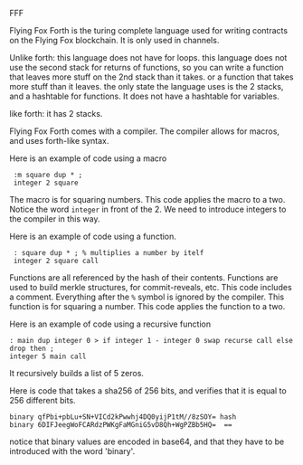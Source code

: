 FFF

Flying Fox Forth is the turing complete language used for writing contracts on the Flying Fox blockchain. It is only used in channels.

Unlike forth:
this language does not have for loops.
this language does not use the second stack for returns of functions, so you can write a function that leaves more stuff on the 2nd stack than it takes. or a function that takes more stuff than it leaves.
the only state the language uses is the 2 stacks, and a hashtable for functions. It does not have a hashtable for variables.

like forth:
it has 2 stacks.

Flying Fox Forth comes with a compiler. The compiler allows for macros, and uses forth-like syntax.

Here is an example of code using a macro

```
 :m square dup * ; 
 integer 2 square
```

The macro is for squaring numbers. This code applies the macro to a two. Notice the word `integer` in front of the 2. We need to introduce integers to the compiler in this way.

Here is an example of code using a function.

```
 : square dup * ; % multiplies a number by itelf
 integer 2 square call
```

Functions are all referenced by the hash of their contents. Functions are used to build merkle structures, for commit-reveals, etc. This code includes a comment. Everything after the `%` symbol is ignored by the compiler.
This function is for squaring a number. This code applies the function to a two.

Here is an example of code using a recursive function

```
: main dup integer 0 > if integer 1 - integer 0 swap recurse call else drop then ;
integer 5 main call
```

It recursively builds a list of 5 zeros.

Here is code that takes a sha256 of 256 bits, and verifies that it is equal to 256 different bits.

```
binary qfPbi+pbLu+SN+VICd2kPwwhj4DQ0yijP1tM//8zSOY= hash 
binary 6DIFJeegWoFCARdzPWKgFaMGniG5vD8Qh+WgPZBb5HQ=  ==
```

notice that binary values are encoded in base64, and that they have to be introduced with the word 'binary'.

